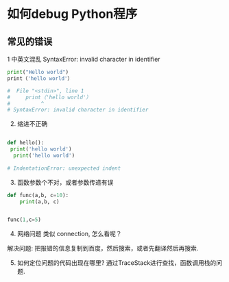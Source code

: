 # 如何debug Python程序

## 常见的错误
1 中英文混乱 SyntaxError: invalid character in identifier
``` python
print("Hello world")
print（'hello world'）

#  File "<stdin>", line 1
#     print（'hello world'）
#          ^
# SyntaxError: invalid character in identifier


```

2. 缩进不正确 

``` python

def hello():
 print('hello world')
  print('hello world')
  
# IndentationError: unexpected indent

```

3. 函数参数个不对，或者参数传递有误

``` python
def func(a,b, c=10):
    print(a,b, c)


func(1,c=5)

```

4. 网络问题 类似 connection, 怎么看呢？

解决问题: 把报错的信息复制到百度，然后搜索，或者先翻译然后再搜索.

5. 如何定位问题的代码出现在哪里? 通过TraceStack进行查找，函数调用栈的问题.






